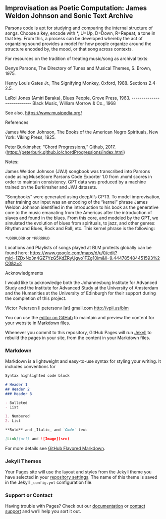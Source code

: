 ## Improvisation as Poetic Computation: James Weldon Johnson and Sonic Text Archive

Parsons code is apt for studying and comparing the internal structure of songs. Choose a key, encode with *, U=Up, D=Down, R=Repeat, a tone in that key. From this, a process can be developed whereby the act of organizing sound provides a model for how people organize around the structure encoded by, the mood, or that song across contexts.


For resources on the tradition of treating music/song as archival texts: 

Denys Parsons, The Directory of Tunes and Musical Themes, S. Brown, 1975.

Henry Louis Gates Jr., The Signifying Monkey, Oxford, 1988. Sections 2.4-2.5.

LeRoi Jones (Amiri Baraka), Blues People, Grove Press, 1963. 
--------------------------- Black Music, William Morrow & Co., 1968

See also, https://www.musipedia.org/ 


References


James Weldon Johnson, The Books of the American Negro Spirituals, New York: Viking Press, 1925. 

Peter Burkimsher, “Chord Progressions,” Github, 2017. (https://peterburk.github.io/chordProgressions/index.html)


Notes: 


James Weldon Johnson (JWJ) songbook was transcribed into Parsons code using MuseScore Parsons Code Exporter 1.0 from .mxml scores in order to maintain consistency. GPT data was produced by a machine trained on the Burkimsher and JWJ datasets. 

“Songbooks” were generated using deepAI’s GPT3. To model improvisation, after training our input was an encoding of the “kernel” phrase James Weldon Johnson identified in the introduction to his book as the generative core to the music emanating from the Americas after the introduction of slaves and found in the blues. From this core, and modeled by the GPT, we simulated the evolution of blues from spirituals, to jazz, and other genres: Rhythm and Blues, Rock and Roll, etc. This kernel phrase is the following: 



`*UDRRUDRR` or `*RRRRRUD`


Locations and Playlists of songs played at BLM protests globally can be found here: 
https://www.google.com/maps/d/u/0/edit?mid=1ZDxNx3n4GZ7YzG5KdZRyUgvo1FZg10im&ll=9.444785484451593%2C0&z=2

Acknowledgments


I would like to acknowledge both the Johannesburg Institute for Advanced Study and the Institute for Advanced Study at the University of Amsterdam and the Humanities at the University of Edinburgh for their support during the completion of this project. 

Victor Peterson II 
petersonv [at] gmail.com 
http://vpii.us/blm







You can use the [editor on GitHub](https://github.com/petersonv215/Improvisation_PoeticComputation/edit/gh-pages/index.md) to maintain and preview the content for your website in Markdown files.

Whenever you commit to this repository, GitHub Pages will run [Jekyll](https://jekyllrb.com/) to rebuild the pages in your site, from the content in your Markdown files.

### Markdown

Markdown is a lightweight and easy-to-use syntax for styling your writing. It includes conventions for

```markdown
Syntax highlighted code block

# Header 1
## Header 2
### Header 3

- Bulleted
- List

1. Numbered
2. List

**Bold** and _Italic_ and `Code` text

[Link](url) and ![Image](src)
```

For more details see [GitHub Flavored Markdown](https://guides.github.com/features/mastering-markdown/).

### Jekyll Themes

Your Pages site will use the layout and styles from the Jekyll theme you have selected in your [repository settings](https://github.com/petersonv215/Improvisation_PoeticComputation/settings/pages). The name of this theme is saved in the Jekyll `_config.yml` configuration file.

### Support or Contact

Having trouble with Pages? Check out our [documentation](https://docs.github.com/categories/github-pages-basics/) or [contact support](https://support.github.com/contact) and we’ll help you sort it out.
